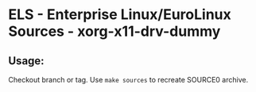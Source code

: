 # ELS - Enterprise Linux/EuroLinux Sources - xorg-x11-drv-dummy
 
## Usage:
  Checkout branch or tag. Use `make sources` to recreate  SOURCE0 archive.
